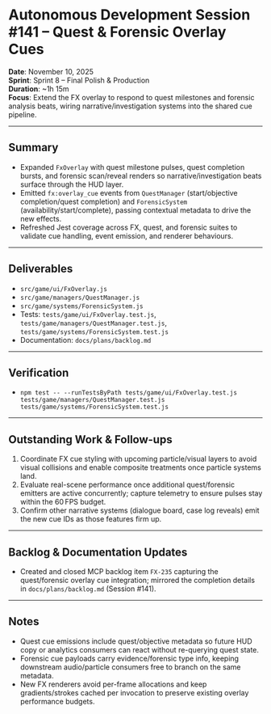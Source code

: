 # Autonomous Development Session #141 – Quest & Forensic Overlay Cues

**Date**: November 10, 2025  
**Sprint**: Sprint 8 – Final Polish & Production  
**Duration**: ~1h 15m  
**Focus**: Extend the FX overlay to respond to quest milestones and forensic analysis beats, wiring narrative/investigation systems into the shared cue pipeline.

---

## Summary
- Expanded `FxOverlay` with quest milestone pulses, quest completion bursts, and forensic scan/reveal renders so narrative/investigation beats surface through the HUD layer.
- Emitted `fx:overlay_cue` events from `QuestManager` (start/objective completion/quest completion) and `ForensicSystem` (availability/start/complete), passing contextual metadata to drive the new effects.
- Refreshed Jest coverage across FX, quest, and forensic suites to validate cue handling, event emission, and renderer behaviours.

---

## Deliverables
- `src/game/ui/FxOverlay.js`
- `src/game/managers/QuestManager.js`
- `src/game/systems/ForensicSystem.js`
- Tests: `tests/game/ui/FxOverlay.test.js`, `tests/game/managers/QuestManager.test.js`, `tests/game/systems/ForensicSystem.test.js`
- Documentation: `docs/plans/backlog.md`

---

## Verification
- `npm test -- --runTestsByPath tests/game/ui/FxOverlay.test.js tests/game/managers/QuestManager.test.js tests/game/systems/ForensicSystem.test.js`

---

## Outstanding Work & Follow-ups
1. Coordinate FX cue styling with upcoming particle/visual layers to avoid visual collisions and enable composite treatments once particle systems land.
2. Evaluate real-scene performance once additional quest/forensic emitters are active concurrently; capture telemetry to ensure pulses stay within the 60 FPS budget.
3. Confirm other narrative systems (dialogue board, case log reveals) emit the new cue IDs as those features firm up.

---

## Backlog & Documentation Updates
- Created and closed MCP backlog item `FX-235` capturing the quest/forensic overlay cue integration; mirrored the completion details in `docs/plans/backlog.md` (Session #141).

---

## Notes
- Quest cue emissions include quest/objective metadata so future HUD copy or analytics consumers can react without re-querying quest state.
- Forensic cue payloads carry evidence/forensic type info, keeping downstream audio/particle consumers free to branch on the same metadata.
- New FX renderers avoid per-frame allocations and keep gradients/strokes cached per invocation to preserve existing overlay performance budgets.
